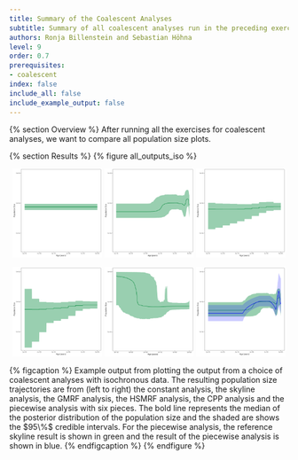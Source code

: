 ```yaml
---
title: Summary of the Coalescent Analyses
subtitle: Summary of all coalescent analyses run in the preceding exercises
authors: Ronja Billenstein and Sebastian Höhna
level: 9
order: 0.7
prerequisites:
- coalescent
index: false
include_all: false
include_example_output: false
---
```


{% section Overview %}
After running all the exercises for coalescent analyses, we want to compare all population size plots.

{% section Results %}
{% figure all_outputs_iso %}
<p align="middle">
  <img src="figures/horses_iso_constant.png" width="32%" />
  <img src="figures/horses_iso_skyline.png" width="32%" />
  <img src="figures/horses_iso_GMRF.png" width="32%" />
</p>
<p align="middle">
  <img src="figures/horses_iso_HSMRF.png" width="32%" />
  <img src="figures/horses_iso_CPP.png" width="32%" />
  <img src="figures/horses_iso_piecewise_6diff.png" width="32%" />
</p>
{% figcaption %}
Example output from plotting the output from a choice of coalescent analyses with isochronous data.
The resulting population size trajectories are from (left to right) the constant analysis, the skyline analysis, the GMRF analysis, the HSMRF analysis, the CPP analysis and the piecewise analysis with six pieces. The bold line represents the median of the posterior distribution of the population size and the shaded are shows the $95\%$ credible intervals. For the piecewise analysis, the reference skyline result is shown in green and the result of the piecewise analysis is shown in blue.
{% endfigcaption %}
{% endfigure %}
